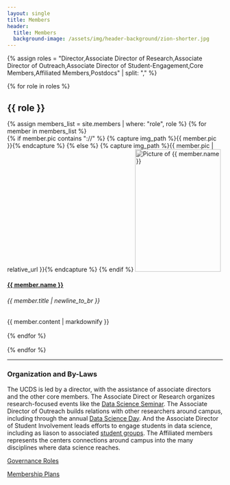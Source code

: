 ```yaml
---
layout: single
title: Members
header:
  title: Members
  background-image: /assets/img/header-background/zion-shorter.jpg
---
```


<style>
img.member {
  width: 200px;
  height: 286px;
  object-fit: cover;
  /* black and white */
  -webkit-filter: grayscale(100%); /* Safari 6.0 - 9.0 */
  filter: grayscale(100%);
}
</style>

{% assign roles = "Director,Associate Director of Research,Associate Director of Outreach,Associate Director of Student-Engagement,Core Members,Affiliated Members,Postdocs" | split: "," %}

{% for role in roles %}
<div style="margin-bottom: 1rem">
  <h2 style="margin-bottom: 1rem">{{ role }}</h2>
  {% assign members_list = site.members | where: "role", role %}
  {% for member in members_list %}
  <div class="row" style="margin-bottom: 1rem">
    <div class="col-lg-3">
      {% if member.pic contains "://" %}
      {% capture img_path %}{{ member.pic }}{% endcapture %}
      {% else %}
      {% capture img_path %}{{ member.pic | relative_url }}{% endcapture %}
      {% endif %}
      <a href="{{ member.link }}" target="_blank">
      <img src="{{ img_path }}" alt="Picture of {{ member.name }}" class="rounded shadow member">
        </a>
    </div>
    <div class="col-lg-9">
        <h4><a href="{{ member.link }}" target="_blank">{{ member.name }}</a></h4>
        <h6>{{ member.title | newline_to_br }}</h6>
      <p>{{ member.content | markdownify }}</p>
    </div>
  </div>
  {% endfor %}
</div>
{% endfor %}

---

### Organization and By-Laws

The UCDS is led by a director, with the assistance of associate directors and the other core members.  The Associate Direct or Research organizes research-focused events like the <a href="seminar.html">Data Science Seminar</a>.  The Associate Director of Outreach builds relations with other researchers around campus, including through the annual <a href="dataday.html">Data Science Day</a>.  And the Associate Director of Student Involvement leads efforts to engage students in data science, including as liason to associated <a href="club.html">student groups</a>. The Affiliated members represents the centers connections around campus into the many disciplines where data science reaches.

[Governance Roles](./assets/file/UCDS-Elections[7996].pdf)

[Membership Plans](./assets/file/UCDS-Affiliate[7995].pdf)
